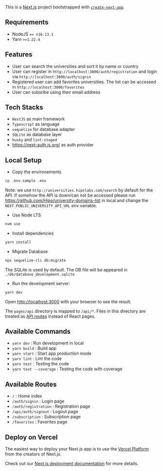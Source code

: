 This is a [Next.js](https://nextjs.org/) project bootstrapped with [`create-next-app`](https://github.com/vercel/next.js/tree/canary/packages/create-next-app).

## Requirements

- NodeJS `>= v16.13.1`
- Yarn `>=1.22.4`

## Features

- User can search the universities and sort it by name or country
- User can register in `http://localhost:3000/auth/registration` and login via `http://localhost:3000/auth/signin`
- Registered user can add favorites universities. The list can be accessed in `http://localhost:3000/favorites`
- User can subsribe using their email address

## Tech Stacks

- `NextJS` as main framework
- `Typescript` as language
- `sequelize` for database adapter
- `SQLite` as database layer
- `husky` and `lint-staged`
- https://next-auth.js.org/ as auth provider

## Local Setup

- Copy the environements

```bash
cp .env.sample .env
```

Note: we use `http://universities.hipolabs.com/search` by default for the API. If somehow the API is down/can not be accessed please run https://github.com/Hipo/university-domains-list in local and change the `NEXT_PUBLIC_UNIVERSITY_API_URL` env variable.

- Use Node LTS

```bash
nvm use
```

- Install dependencies

```bash
yarn install
```

- Migrate Database

```bash
npx sequelize-cli db:migrate
```

The SQLite is used by default. The DB file will be appeared in `./db/database_development.sqlite`

- Run the development server:

```bash
yarn dev
```

Open [http://localhost:3000](http://localhost:3000) with your browser to see the result.

The `pages/api` directory is mapped to `/api/*`. Files in this directory are treated as [API routes](https://nextjs.org/docs/api-routes/introduction) instead of React pages.

## Available Commands

- `yarn dev` : Run development in local
- `yarn build` : Build app
- `yarn start` : Start app production mode
- `yarn lint` : Lint the code
- `yarn test` : Testing the code
- `yarn test --coverage` : Testing the code with coverage

## Available Routes

- `/` : Home index
- `/auth/signin` : Login page
- `/auth/registration` : Registration page
- `/api/auth/signout` : Logout page
- `/subscription` : Subscription page
- `/favorites` : Favorites page

## Deploy on Vercel

The easiest way to deploy your Next.js app is to use the [Vercel Platform](https://vercel.com/new?utm_medium=default-template&filter=next.js&utm_source=create-next-app&utm_campaign=create-next-app-readme) from the creators of Next.js.

Check out our [Next.js deployment documentation](https://nextjs.org/docs/deployment) for more details.
